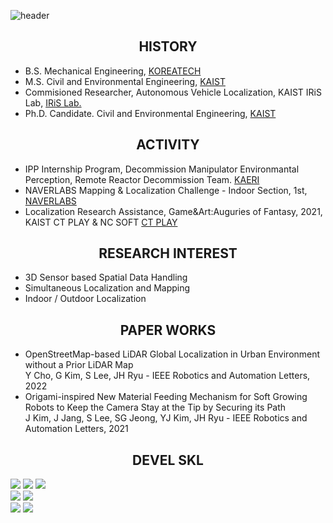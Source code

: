 ![header](https://capsule-render.vercel.app/api?type=rect&color=timeGradient&text=VISUAL%20INTELLIGENCE&text=%20ROBOTICS&fontSize=20)

## <div align=center>HISTORY</div>  
- B.S. Mechanical Engineering, [KOREATECH](https://www.koreatech.ac.kr/kor/Main.do)
- M.S. Civil and Environmental Engineering, [KAIST](https://www.kaist.ac.kr/kr/)
- Commisioned Researcher, Autonomous Vehicle Localization, KAIST IRiS Lab, [IRiS Lab.](https://iris.kaist.ac.kr/)
- Ph.D. Candidate. Civil and Environmental Engineering, [KAIST](https://www.kaist.ac.kr/kr/)

## <div align=center>ACTIVITY</div>  
- IPP Internship Program, Decommission Manipulator Environmantal Perception, Remote Reactor Decommission Team. [KAERI](https://www.kaeri.re.kr/)  
- NAVERLABS Mapping & Localization Challenge - Indoor Section, 1st, [NAVERLABS](https://www.naverlabs.com/storyDetail/181)
- Localization Research Assistance, Game&Art:Auguries of Fantasy, 2021, KAIST CT PLAY & NC SOFT [CT PLAY](https://blog.ncsoft.com/gameandart-nc-20210607/)
  
## <div align=center>RESEARCH INTEREST</div>  
- 3D Sensor based Spatial Data Handling  
- Simultaneous Localization and Mapping  
- Indoor / Outdoor Localization  
  
## <div align=center>PAPER WORKS</div>  
- OpenStreetMap-based LiDAR Global Localization in Urban Environment without a Prior LiDAR Map  
  Y Cho, G Kim, S Lee, JH Ryu - IEEE Robotics and Automation Letters, 2022
- Origami-inspired New Material Feeding Mechanism for Soft Growing Robots to Keep the Camera Stay at the Tip by Securing its Path  
  J Kim, J Jang, S Lee, SG Jeong, YJ Kim, JH Ryu - IEEE Robotics and Automation Letters, 2021
## <div align=center>DEVEL SKL</div>  
<img src="https://img.shields.io/badge/C++-00599C?style=flat-square&logo=c%2B%2B&logoColor=white"/> <img src="https://img.shields.io/badge/CMake-064F8C?style=flat-square&logo=cmake&logoColor=white"/> <img src="https://img.shields.io/badge/Python-3776AB?style=flat-square&logo=python&logoColor=white"/>  
<img src="https://img.shields.io/badge/Pytorch-EE4C2C?style=flat-square&logo=pytorch&logoColor=white"/> <img src="https://img.shields.io/badge/KERAS-D00000?style=flat-square&logo=keras&logoColor=white"/>  
<img src="https://img.shields.io/badge/ROS-22314E?style=flat-square&logo=ros&logoColor=white"/> <img src="https://img.shields.io/badge/Docker-2496ED?style=flat-square&logo=docker&logoColor=white"/>

